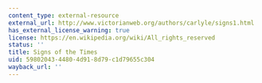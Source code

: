 ```yaml
---
content_type: external-resource
external_url: http://www.victorianweb.org/authors/carlyle/signs1.html
has_external_license_warning: true
license: https://en.wikipedia.org/wiki/All_rights_reserved
status: ''
title: Signs of the Times
uid: 59802043-4480-4d91-8d79-c1d79655c304
wayback_url: ''
---
```

